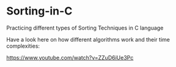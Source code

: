 # Sorting-in-C
Practicing different types of Sorting Techniques in C language

Have a look here on how different algorithms work and their time complexities:

https://www.youtube.com/watch?v=ZZuD6iUe3Pc
